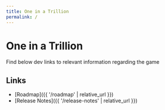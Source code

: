 ```yaml
---
title: One in a Trillion
permalink: /
---
```


# One in a Trillion

Find below dev links to relevant information regarding the game

## Links

- [Roadmap]({{ '/roadmap' | relative_url }})
- [Release Notes]({{ '/release-notes' | relative_url }})
